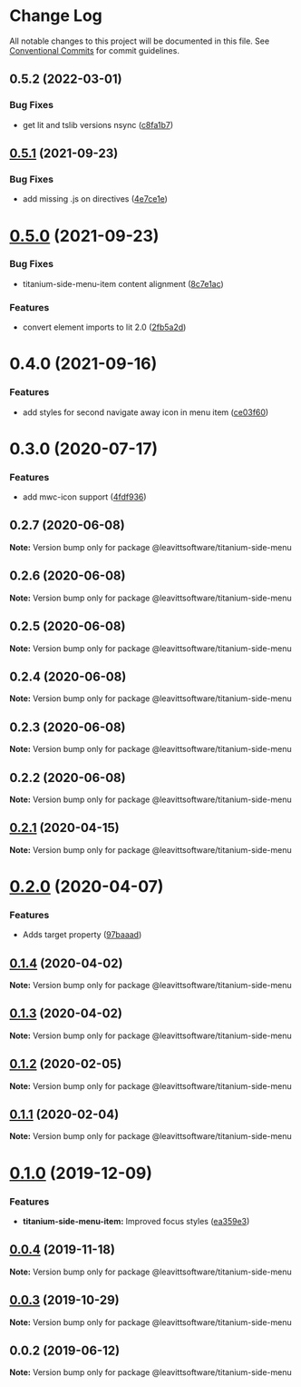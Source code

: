 # Change Log

All notable changes to this project will be documented in this file.
See [Conventional Commits](https://conventionalcommits.org) for commit guidelines.

## 0.5.2 (2022-03-01)


### Bug Fixes

* get lit and tslib versions nsync ([c8fa1b7](https://github.com/LeavittSoftware/titanium-elements/commit/c8fa1b77320c6b6854009bb076ba0bcc2c632ae0))





## [0.5.1](https://github.com/LeavittSoftware/titanium-elements/compare/@leavittsoftware/titanium-side-menu@0.5.0...@leavittsoftware/titanium-side-menu@0.5.1) (2021-09-23)


### Bug Fixes

* add missing .js on directives  ([4e7ce1e](https://github.com/LeavittSoftware/titanium-elements/commit/4e7ce1eb2b51213e21d01755674239e810b24cd1))





# [0.5.0](https://github.com/LeavittSoftware/titanium-elements/compare/@leavittsoftware/titanium-side-menu@0.4.0...@leavittsoftware/titanium-side-menu@0.5.0) (2021-09-23)


### Bug Fixes

* titanium-side-menu-item content alignment ([8c7e1ac](https://github.com/LeavittSoftware/titanium-elements/commit/8c7e1ac5acc9c4bb5e53691837eec1d803f5eef0))


### Features

* convert element imports to lit 2.0 ([2fb5a2d](https://github.com/LeavittSoftware/titanium-elements/commit/2fb5a2da5a5af636541ce58e398fdf587e2c008a))





# 0.4.0 (2021-09-16)


### Features

* add styles for second navigate away icon in menu item ([ce03f60](https://github.com/LeavittSoftware/titanium-elements/commit/ce03f6039a03691377a9071624580d29f89d3fbd))





# 0.3.0 (2020-07-17)


### Features

* add mwc-icon support ([4fdf936](https://github.com/LeavittSoftware/titanium-elements/commit/4fdf936dfbc76890a9ffcff255fdcac1cf8b67d7))





## 0.2.7 (2020-06-08)

**Note:** Version bump only for package @leavittsoftware/titanium-side-menu





## 0.2.6 (2020-06-08)

**Note:** Version bump only for package @leavittsoftware/titanium-side-menu





## 0.2.5 (2020-06-08)

**Note:** Version bump only for package @leavittsoftware/titanium-side-menu





## 0.2.4 (2020-06-08)

**Note:** Version bump only for package @leavittsoftware/titanium-side-menu





## 0.2.3 (2020-06-08)

**Note:** Version bump only for package @leavittsoftware/titanium-side-menu





## 0.2.2 (2020-06-08)

**Note:** Version bump only for package @leavittsoftware/titanium-side-menu





## [0.2.1](https://github.com/LeavittSoftware/titanium-elements/compare/@leavittsoftware/titanium-side-menu@0.2.0...@leavittsoftware/titanium-side-menu@0.2.1) (2020-04-15)

**Note:** Version bump only for package @leavittsoftware/titanium-side-menu





# [0.2.0](https://github.com/LeavittSoftware/titanium-elements/compare/@leavittsoftware/titanium-side-menu@0.1.4...@leavittsoftware/titanium-side-menu@0.2.0) (2020-04-07)


### Features

* Adds target property ([97baaad](https://github.com/LeavittSoftware/titanium-elements/commit/97baaade054f7855796c5798f20fb4f7c76890f5))





## [0.1.4](https://github.com/LeavittSoftware/titanium-elements/compare/@leavittsoftware/titanium-side-menu@0.1.3...@leavittsoftware/titanium-side-menu@0.1.4) (2020-04-02)

**Note:** Version bump only for package @leavittsoftware/titanium-side-menu





## [0.1.3](https://github.com/LeavittSoftware/titanium-elements/compare/@leavittsoftware/titanium-side-menu@0.1.2...@leavittsoftware/titanium-side-menu@0.1.3) (2020-04-02)

**Note:** Version bump only for package @leavittsoftware/titanium-side-menu





## [0.1.2](https://github.com/LeavittSoftware/titanium-elements/compare/@leavittsoftware/titanium-side-menu@0.1.1...@leavittsoftware/titanium-side-menu@0.1.2) (2020-02-05)

**Note:** Version bump only for package @leavittsoftware/titanium-side-menu





## [0.1.1](https://github.com/LeavittSoftware/titanium-elements/compare/@leavittsoftware/titanium-side-menu@0.1.0...@leavittsoftware/titanium-side-menu@0.1.1) (2020-02-04)

**Note:** Version bump only for package @leavittsoftware/titanium-side-menu





# [0.1.0](https://github.com/LeavittSoftware/titanium-elements/compare/@leavittsoftware/titanium-side-menu@0.0.4...@leavittsoftware/titanium-side-menu@0.1.0) (2019-12-09)


### Features

* **titanium-side-menu-item:** Improved focus styles ([ea359e3](https://github.com/LeavittSoftware/titanium-elements/commit/ea359e382ee77612905cf394dcb32656b05c7216))





## [0.0.4](https://github.com/LeavittSoftware/titanium-elements/compare/@leavittsoftware/titanium-side-menu@0.0.3...@leavittsoftware/titanium-side-menu@0.0.4) (2019-11-18)

**Note:** Version bump only for package @leavittsoftware/titanium-side-menu





## [0.0.3](https://github.com/LeavittSoftware/titanium-elements/compare/@leavittsoftware/titanium-side-menu@0.0.2...@leavittsoftware/titanium-side-menu@0.0.3) (2019-10-29)

**Note:** Version bump only for package @leavittsoftware/titanium-side-menu





## 0.0.2 (2019-06-12)

**Note:** Version bump only for package @leavittsoftware/titanium-side-menu
